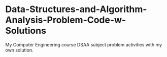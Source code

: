 # Data-Structures-and-Algorithm-Analysis-Problem-Code-w-Solutions
My Computer Engineering course DSAA subject problem activities with my own solution.
